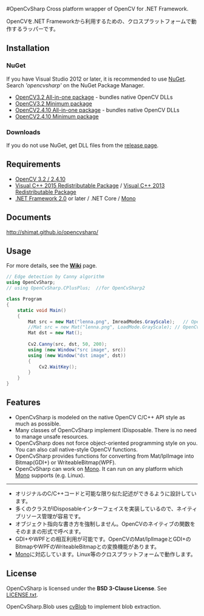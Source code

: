 #OpenCvSharp
Cross platform wrapper of OpenCV for .NET Framework.

OpenCVを.NET Frameworkから利用するための、クロスプラットフォームで動作するラッパーです。

## Installation
### NuGet
If you have Visual Studio 2012 or later, it is recommended to use [NuGet](http://www.nuget.org/). Search *'opencvsharp'* on the NuGet Package Manager.

* [OpenCV3.2 All-in-one package](https://www.nuget.org/packages/OpenCvSharp3-AnyCPU/) - bundles native OpenCV DLLs
* [OpenCV3.2 Minimum package](https://www.nuget.org/packages/OpenCvSharp3-WithoutDll/) 
* [OpenCV2.4.10 All-in-one package](https://www.nuget.org/packages/OpenCvSharp-AnyCPU/) - bundles native OpenCV DLLs
* [OpenCV2.4.10 Minimum package](https://www.nuget.org/packages/OpenCvSharp-WithoutDll/) 

### Downloads
If you do not use NuGet, get DLL files from the [release page](https://github.com/shimat/opencvsharp/releases).

## Requirements
* [OpenCV 3.2 / 2.4.10](http://opencv.org/)
* [Visual C++ 2015 Redistributable Package](https://www.microsoft.com/en-US/download/details.aspx?id=53840) / [Visual C++ 2013 Redistributable Package](http://www.microsoft.com/en-US/download/details.aspx?id=30679) 
* [.NET Framework 2.0](http://www.microsoft.com/ja-jp/download/details.aspx?id=1639) or later / .NET Core / [Mono](http://www.mono-project.com/Main_Page)

## Documents
http://shimat.github.io/opencvsharp/

## Usage
For more details, see the **[Wiki](https://github.com/shimat/opencvsharp/wiki)** page.

```C#
// Edge detection by Canny algorithm
using OpenCvSharp;
// using OpenCvSharp.CPlusPlus;  //for OpenCvSharp2

class Program 
{
    static void Main() 
    {
        Mat src = new Mat("lenna.png", ImreadModes.GrayScale);   // OpenCvSharp 3.x
        //Mat src = new Mat("lenna.png", LoadMode.GrayScale); // OpenCvSharp 2.4.x
        Mat dst = new Mat();
        
        Cv2.Canny(src, dst, 50, 200);
        using (new Window("src image", src)) 
        using (new Window("dst image", dst)) 
        {
            Cv2.WaitKey();
        }
    }
}
```

## Features
* OpenCvSharp is modeled on the native OpenCV C/C++ API style as much as possible.
* Many classes of OpenCvSharp implement IDisposable. There is no need to manage unsafe resources. 
* OpenCvSharp does not force object-oriented programming style on you. You can also call native-style OpenCV functions.
* OpenCvSharp provides functions for converting from Mat/IplImage into Bitmap(GDI+) or WriteableBitmap(WPF).
* OpenCvSharp can work on [Mono](http://www.mono-project.com/Main_Page). It can run on any platform which [Mono](http://www.mono-project.com/Main_Page) supports (e.g. Linux). 

-----

* オリジナルのC/C++コードと可能な限り似た記述ができるように設計しています。
* 多くのクラスがIDisposableインターフェイスを実装しているので、ネイティブリソース管理が容易です。
* オブジェクト指向な書き方を強制しません。OpenCVのネイティブの関数をそのままの形式で呼べます。
* GDI+やWPFとの相互利用が可能です。OpenCVのMat/IplImageとGDI+のBitmapやWPFのWriteableBitmapとの変換機能があります。
* [Mono](http://www.mono-project.com/Main_Page)に対応しています。Linux等のクロスプラットフォームで動作します。


## License
OpenCvSharp is licensed under the 
**BSD 3-Clause License**. See [LICENSE.txt](https://github.com/shimat/opencvsharp/blob/master/LICENSE.txt).

OpenCvSharp.Blob uses [cvBlob](https://code.google.com/p/cvblob/) to implement blob extraction.
